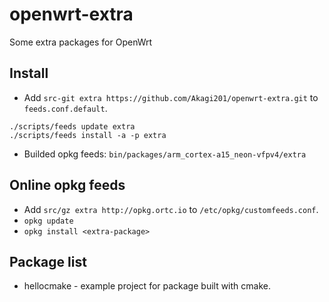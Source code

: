 # openwrt-extra

Some extra packages for OpenWrt

## Install

* Add `src-git extra https://github.com/Akagi201/openwrt-extra.git` to `feeds.conf.default`.

```
./scripts/feeds update extra
./scripts/feeds install -a -p extra
```

* Builded opkg feeds: `bin/packages/arm_cortex-a15_neon-vfpv4/extra`

## Online opkg feeds
* Add `src/gz extra http://opkg.ortc.io` to `/etc/opkg/customfeeds.conf`.
* `opkg update`
* `opkg install <extra-package>`

## Package list
* hellocmake - example project for package built with cmake.
